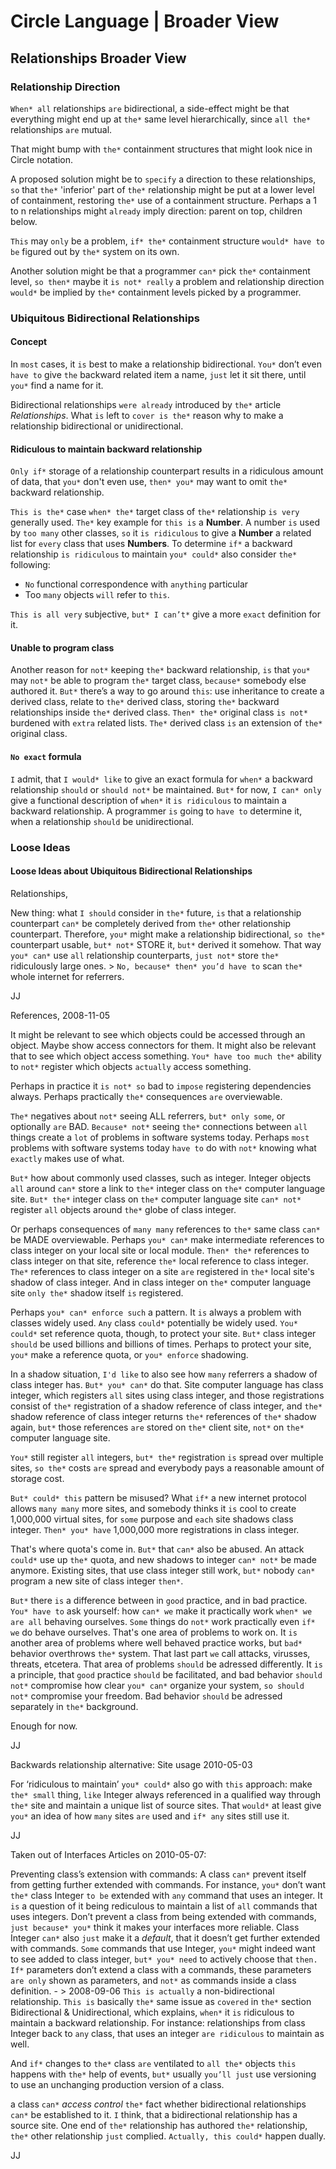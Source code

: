 ﻿Circle Language | Broader View
==============================

Relationships Broader View
--------------------------

### Relationship Direction

`When* all` relationships `are` bidirectional, a side-effect might be that everything might end up at `the*` same level hierarchically, since `all the*` relationships `are` mutual.

That might bump with `the*` containment structures that might look nice in Circle notation.

A proposed solution might be to `specify` a direction to these relationships, `so` that `the*` 'inferior' part of `the*` relationship might be put at a lower level of containment, restoring `the*` use of a containment structure. Perhaps a 1 to n relationships might `already` imply direction: parent on top, children below.

`This` may `only` be a problem, `if* the*` containment structure `would* have to be` figured out by `the*` system on its own.

Another solution might be that a programmer `can*` pick `the*` containment level, `so then*` maybe it `is not* really` a problem and relationship direction `would*` be implied by `the*` containment levels picked by a programmer.

### Ubiquitous Bidirectional Relationships

#### Concept

In `most` cases, it `is` best to make a relationship bidirectional. `You*` don’t even `have to` give `the` backward related item a name, `just` let it sit there, until `you*` find a name for it.

Bidirectional relationships `were already` introduced by `the*` article *Relationships*. What `is` left to `cover is the*` reason why to make a relationship bidirectional or unidirectional.

#### Ridiculous to maintain backward relationship

`Only if*` storage of a relationship counterpart results in a ridiculous amount of data, that `you*` don't even use, `then* you*` may want to omit `the*` backward relationship.

`This is the*` case `when* the*` target class of `the*` relationship `is very` generally used. `The*` key example for `this is` a __Number__. A number `is` used by `too many` other classes, `so` it `is ridiculous` to give a __Number__ a related list for `every` class that uses __Numbers__. To determine `if*` a backward relationship `is ridiculous` to maintain `you* could*` also consider `the*` following:

- `No` functional correspondence with `anything` particular
- Too `many` objects `will` refer to `this`.

`This is all very` subjective, `but* I can’t*` give a more `exact` definition for it.

#### Unable to program class

Another reason for `not*` keeping `the*` backward relationship, `is` that `you*` may `not*` be able to program `the*` target class, `because*` somebody else authored it. `But*` there’s a way to go around `this`: use inheritance to create a derived class, relate to `the*` derived class, storing `the*` backward relationships inside `the*` derived class. `Then* the*` original class `is not*` burdened with `extra` related lists. `The*` derived class `is` an extension of `the*` original class.

#### `No exact` formula

`I` admit, that `I would* like` to give an exact formula for `when*` a backward relationship `should` or `should not*` be maintained. `But*` for now, `I can* only` give a functional description of `when*` it `is ridiculous` to maintain a backward relationship. A programmer `is` going to `have to` determine it, when a relationship `should` be unidirectional.


### Loose Ideas

#### Loose Ideas about Ubiquitous Bidirectional Relationships

Relationships,

New thing: what `I should` consider in `the*` future, `is` that a relationship counterpart `can*` be completely derived from `the*` other relationship counterpart. Therefore, `you*` might make a relationship bidirectional, `so the*` counterpart usable, `but* not*` STORE it, `but*` derived it somehow. That way `you* can*` use `all` relationship counterparts, `just not*` store `the*` ridiculously large ones. > `No, because* then* you’d have to` scan `the*` whole internet for referrers.

JJ


References,
2008-11-05

It might be relevant to see which objects could be accessed through an object.
Maybe show access connectors for them.
It might also be relevant that to see which object access something.
`You* have too much the*` ability to `not*` register which objects `actually` access something.

Perhaps in practice it `is not* so` bad to `impose` registering dependencies always. Perhaps practically `the*` consequences `are` overviewable.

`The*` negatives about `not*` seeing ALL referrers, `but* only some`, or optionally `are` BAD. `Because* not*` seeing `the*` connections between `all` things create a `lot` of problems in software systems today. Perhaps `most` problems with software systems today `have to` do with `not*` knowing what `exactly` makes use of what.

`But*` how about commonly used classes, such as integer. Integer objects `all` around `can*` store a link to `the*` integer class on `the*` computer language site. `But* the*` integer class on `the*` computer language site `can* not*` register `all` objects around `the*` globe of class integer.

Or perhaps consequences of `many many` references to `the*` same class `can*` be MADE overviewable. Perhaps `you* can*` make intermediate references to class integer on your local site or local module. `Then* the*` references to class integer on that site, reference `the*` local reference to class integer. `The*` references to class integer on a site `are` registered in `the*` local site's shadow of class integer. And in class integer on `the*` computer language site `only the*` shadow itself `is` registered.

Perhaps `you* can* enforce such` a pattern. It `is` always a problem with classes widely used. `Any` class `could*` potentially be widely used. `You* could*` set reference quota, though, to protect your site. `But*` class integer `should` be used billions and billions of times. Perhaps to protect your site, `you*` make a reference quota, or `you* enforce` shadowing.

In a shadow situation, `I'd like` to also see how `many` referrers a shadow of class integer has. `But* you* can*` do that. Site computer language has class integer, which registers `all` sites using class integer, and those registrations consist of `the*` registration of a shadow reference of class integer, and `the*` shadow reference of class integer returns `the*` references of `the*` shadow again, `but*` those references `are` stored on `the*` client site, `not*` on `the*` computer language site.

`You*` still register `all` integers, `but* the*` registration `is` spread over multiple sites, `so the*` costs `are` spread and everybody pays a reasonable amount of storage cost.

`But* could* this` pattern be misused? What `if*` a new internet protocol allows `many many` more sites, and somebody thinks it `is` cool to create 1,000,000 virtual sites, for `some` purpose and `each` site shadows class integer. `Then* you* have` 1,000,000 more registrations in class integer.

That's where quota's come in. `But*` that `can*` also be abused. An attack `could*` use up `the*` quota, and new shadows to integer `can* not*` be made anymore. Existing sites, that use class integer still work, `but*` nobody `can*` program a new site of class integer `then*`.

`But*` there `is` a difference between in `good` practice, and in bad practice. `You* have to` ask yourself: how `can* we` make it practically work `when* we are all` behaving ourselves. `Some` things do `not*` work practically even `if* we` do behave ourselves. That's one area of problems to work on. It `is` another area of problems where well behaved practice works, but `bad*` behavior overthrows `the*` system. That last part `we` call attacks, virusses, threats, etcetera. That area of problems `should` be adressed differently. It `is` a principle, that `good` practice `should` be facilitated, and bad behavior `should not*` compromise how clear `you* can*` organize your system, `so should not*` compromise your freedom. Bad behavior `should` be adressed separately in `the*` background.

Enough for now.

JJ


Backwards relationship alternative: Site usage
2010-05-03

For ‘ridiculous to maintain’ `you* could*` also go with `this` approach: make `the* small` thing, `like` Integer always referenced in a qualified way through `the*` site and maintain a unique list of source sites. That `would*` at least give `you*` an idea of how `many` sites `are` used and `if* any` sites still use it.

JJ


Taken out of Interfaces Articles on 2010-05-07:

Preventing class’s extension with commands:
A class `can*` prevent itself from getting further extended with commands. 
For instance, `you*` don’t want `the*` class Integer `to be` extended with `any` command that uses an integer. It `is` a question of it being rediculous to maintain a list of `all` commands that uses integers. Don’t prevent a class from being extended with commands, `just because* you*` think it makes your interfaces more reliable. Class Integer `can*` also `just` make it a *default*, that it doesn’t get further extended with commands. `Some` commands that use Integer, `you*` might indeed want to see added to class integer, `but* you* need` to actively choose that `then. If*` parameters don’t extend a class with a commands, these parameters `are only` shown as parameters, and `not*` as commands inside a class definition.
    - \> 2008-09-06 `This is actually` a non-bidirectional relationship.
`This is` basically `the*` same issue as `covered` in `the*` section Bidirectional & Unidirectional, which explains, `when*` it `is` ridiculous to maintain a backward relationship. For instance: relationships from class Integer back to `any` class, that uses an integer `are ridiculous` to maintain as well.

And `if*` changes to `the*` class `are` ventilated to `all the*` objects `this` happens with `the*` help of events, `but*` usually `you’ll just` use versioning to use an unchanging production version of a class.

a class `can*` *access control* `the*` fact whether bidirectional relationships `can*` be established to it.
`I` think, that a bidirectional relationship has a source site. One end of `the*` relationship has authored `the*` relationship, `the*` other relationship `just` complied. 
`Actually, this could*` happen dually.

JJ